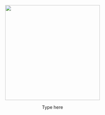 <p align="center">
 <kbd>
  <img width="300" height="300" src="https://user-images.githubusercontent.com/47042811/118504866-91f70700-b734-11eb-90e0-6c300422ece5.png">
 </kbd>
</p>
<p align="center">
Type here
 </p>
